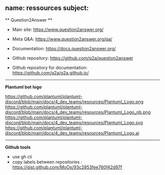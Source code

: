 name: ressources
subject: 
---

** Question2Answer **

- Main site: https://www.question2answer.org/
- Meta Q&A: https://www.question2answer.org/qa/
- Documentation: https://docs.question2answer.org/

- Github repository: https://github.com/q2a/question2answer
- Github repository for documentation: https://github.com/q2a/q2a.github.io/

___

**Plantuml bot logo**

https://github.com/plantuml/plantuml-discord/blob/main/docs/4_dev_teams/resources/Plantuml_Logo.png
https://github.com/plantuml/plantuml-discord/blob/main/docs/4_dev_teams/resources/Plantuml_Logo_nb.png
https://github.com/plantuml/plantuml-discord/blob/main/docs/4_dev_teams/resources/Plantuml_Logo.svg
https://github.com/plantuml/plantuml-discord/blob/main/docs/4_dev_teams/resources/Plantuml_Logo.ai

___

**Github tools**

- use gh cli
- copy labels between repositories : https://gist.github.com/MoOx/93c2853fee760f42d97f

